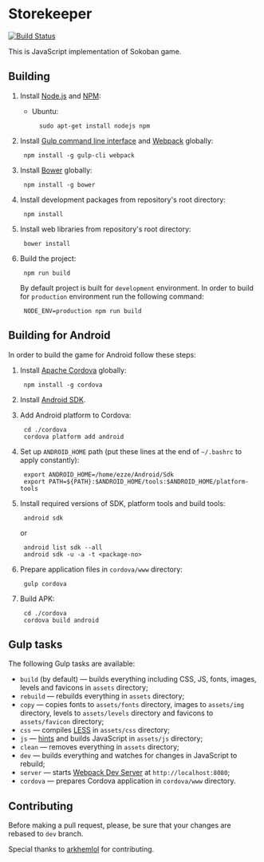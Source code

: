# Storekeeper

[![Build Status](https://travis-ci.org/ezze/storekeeper.svg?branch=dev)](https://travis-ci.org/ezze/storekeeper)

This is JavaScript implementation of Sokoban game.

## Building

1. Install [Node.js](https://nodejs.org/) and [NPM](http://npmjs.com/):

    - Ubuntu:

            sudo apt-get install nodejs npm

2. Install [Gulp command line interface](http://gulpjs.com/) and [Webpack](https://webpack.github.io/) globally:

        npm install -g gulp-cli webpack

3. Install [Bower](http://bower.io/) globally:

        npm install -g bower

4. Install development packages from repository's root directory:

        npm install

5. Install web libraries from repository's root directory:

        bower install

6. Build the project:

        npm run build

    By default project is built for `development` environment. In order to build for `production` environment run
the following command:

        NODE_ENV=production npm run build
               
## Building for Android

In order to build the game for Android follow these steps:

1. Install [Apache Cordova](https://cordova.apache.org/) globally:

        npm install -g cordova

2. Install [Android SDK](https://developer.android.com/studio/index.html). 
        
3. Add Android platform to Cordova:

        cd ./cordova
        cordova platform add android
        
4. Set up `ANDROID_HOME` path (put these lines at the end of `~/.bashrc` to apply constantly):

        export ANDROID_HOME=/home/ezze/Android/Sdk
        export PATH=${PATH}:$ANDROID_HOME/tools:$ANDROID_HOME/platform-tools

5. Install required versions of SDK, platform tools and build tools:

        android sdk

    or
     
        android list sdk --all
        android sdk -u -a -t <package-no>             

6. Prepare application files in `cordova/www` directory:

        gulp cordova

7. Build APK:

        cd ./cordova
        cordova build android
                       
## Gulp tasks

The following Gulp tasks are available:

- `build` (by default) — builds everything including CSS, JS, fonts, images, levels and favicons in `assets` directory;
- `rebuild` — rebuilds everything in `assets` directory;
- `copy` — copies fonts to `assets/fonts` directory, images to `assets/img` directory, levels to `assets/levels`
directory and favicons to `assets/favicon` directory;
- `css` — compiles [LESS](http://lesscss.org/) in `assets/css` directory;
- `js` — [hints](http://jshint.com/) and builds JavaScript in `assets/js` directory;
- `clean` — removes everything in `assets` directory;
- `dev` — builds everything and watches for changes in JavaScript to rebuild;
- `server` — starts [Webpack Dev Server](https://webpack.github.io/docs/webpack-dev-server.html) at `http://localhost:8080`;
- `cordova` — prepares Cordova application in `cordova/www` directory.

## Contributing

Before making a pull request, please, be sure that your changes are rebased to `dev` branch.

Special thanks to [arkhemlol](https://github.com/arkhemlol) for contributing.
